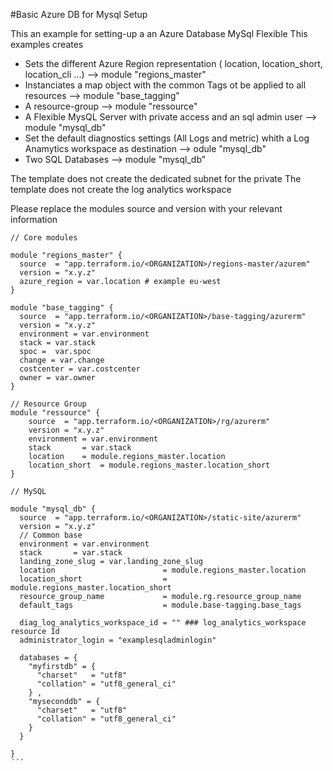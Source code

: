 #Basic Azure DB for Mysql Setup



 This an example for setting-up a an Azure Database MySql Flexible
 This examples creates
  - Sets the different Azure Region representation ( location, location_short, location_cli ...) --> module "regions_master"
  - Instanciates a map object with the common Tags ot be applied to all resources --> module "base_tagging"
  - A resource-group --> module "ressource" 
  - A Flexible MysQL Server with private access and an sql admin user --> module "mysql_db"
  - Set the default diagnostics settings (All Logs and metric) whith a Log Anamytics workspace as destination --> odule "mysql_db"
  - Two SQL Databases --> module "mysql_db"

  The template does not create the dedicated subnet for the private
  The template does not create the log analytics workspace

  Please replace the modules source and version with your relevant information

```hcl  
// Core modules

module "regions_master" {
  source  = "app.terraform.io/<ORGANIZATION>/regions-master/azurem"
  version = "x.y.z"
  azure_region = var.location # example eu-west
}

module "base_tagging" {
  source  = "app.terraform.io/<ORGANIZATION>/base-tagging/azurerm"
  version = "x.y.z"
  environment = var.environment
  stack = var.stack
  spoc =  var.spoc
  change = var.change
  costcenter = var.costcenter
  owner = var.owner
}

// Resource Group
module "ressource" {
    source  = "app.terraform.io/<ORGANIZATION>/rg/azurerm"
    version = "x.y.z"
    environment = var.environment
    stack       = var.stack
    location    = module.regions_master.location
    location_short  = module.regions_master.location_short
}

// MySQL 

module "mysql_db" {
  source  = "app.terraform.io/<ORGANIZATION>/static-site/azurerm"
  version = "x.y.z"
  // Common base
  environment = var.environment
  stack       = var.stack
  landing_zone_slug = var.landing_zone_slug
  location                        = module.regions_master.location
  location_short                  = module.regions_master.location_short
  resource_group_name             = module.rg.resource_group_name
  default_tags                    = module.base-tagging.base_tags
  
  diag_log_analytics_workspace_id = "" ### log_analytics_workspace resource Id
  administrator_login = "examplesqladminlogin"
  
  databases = {
    "myfirstdb" = {
      "charset"   = "utf8"
      "collation" = "utf8_general_ci"
    } ,
    "myseconddb" = {
      "charset"   = "utf8"
      "collation" = "utf8_general_ci"
    }
  }

}
´´´